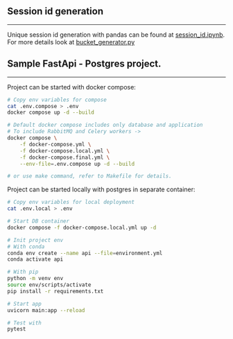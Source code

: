 ## Session id generation
---
Unique session id generation with pandas can be found at [session_id.ipynb](session_id.ipynb). For more details look at [bucket_generator.py](bucket_generator.py)

## Sample FastApi - Postgres project.
---

 Project can be started with docker compose:
```sh
# Copy env variables for compose
cat .env.compose > .env
docker compose up -d --build

# Default docker compose includes only database and application
# To include RabbitMQ and Celery workers ->
docker compose \
    -f docker-compose.yml \
    -f docker-compose.local.yml \
    -f docker-compose.final.yml \
    --env-file=.env.compose up -d --build 

# or use make command, refer to Makefile for details.
```

 Project can be started locally with postgres in separate container:
```sh
# Copy env variables for local deployment
cat .env.local > .env

# Start DB container
docker compose -f docker-compose.local.yml up -d 

# Init project env
# With conda
conda env create --name api --file=environment.yml
conda activate api

# With pip
python -m venv env
source env/scripts/activate
pip install -r requirements.txt

# Start app
uvicorn main:app --reload

# Test with
pytest
